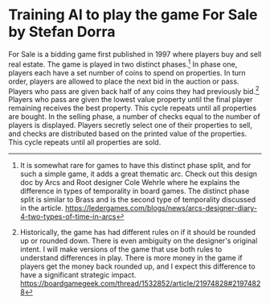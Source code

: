 # Training AI to play the game For Sale by Stefan Dorra

For Sale is a bidding game first published in 1997 where players buy and sell real estate. The game is played in two distinct phases.[^1] In phase one, players each have a set number of coins to spend on properties. In turn order, players are allowed to place the next bid in the auction or pass. Players who pass are given back half of any coins they had previously bid.[^2] Players who pass are given the lowest value property until the final player remaining receives the best property. This cycle repeats until all properties are bought. In the selling phase, a number of checks equal to the number of players is displayed. Players secretly select one of their properties to sell, and checks are distributed based on the printed value of the properties. This cycle repeats until all properties are sold. 



[^1]: It is somewhat rare for games to have this distinct phase split, and for such a simple game, it adds a great thematic arc. Check out this design doc by Arcs and Root designer Cole Wehrle where he explains the difference in types of temporality in board games. The distinct phase split is similar to Brass and is the second type of temporality discussed in the article.  https://ledergames.com/blogs/news/arcs-designer-diary-4-two-types-of-time-in-arcs

[^2]: Historically, the game has had different rules on if it should be rounded up or rounded down. There is even ambiguity on the designer's original intent. I will make versions of the game that use both rules to understand differences in play. There is more money in the game if players get the money back rounded up, and I expect this difference to have a significant strategic impact. https://boardgamegeek.com/thread/1532852/article/21974828#21974828
